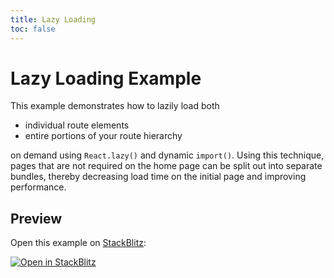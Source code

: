 ```yaml
---
title: Lazy Loading
toc: false
---
```


# Lazy Loading Example

This example demonstrates how to lazily load both

- individual route elements
- entire portions of your route hierarchy

on demand using `React.lazy()` and dynamic `import()`. Using this technique, pages that are not required on the home page can be split out into separate bundles, thereby decreasing load time on the initial page and improving performance.

## Preview

Open this example on [StackBlitz](https://stackblitz.com):

[![Open in StackBlitz](https://developer.stackblitz.com/img/open_in_stackblitz.svg)](https://stackblitz.com/github/remix-run/react-router/tree/main/examples/lazy-loading?file=src/App.tsx)
